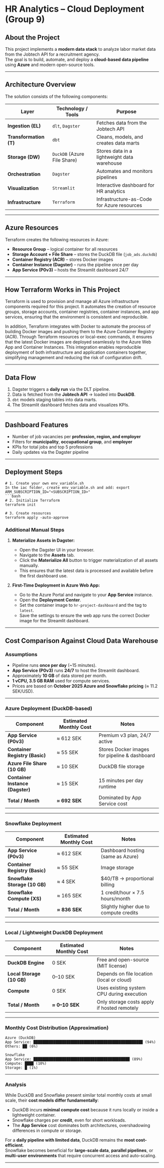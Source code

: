 # HR Analytics – Cloud Deployment (Group 9)

## About the Project
This project implements a **modern data stack** to analyze labor market data from the Jobtech API for a recruitment agency.  
The goal is to build, automate, and deploy a **cloud-based data pipeline** using **Azure** and modern open-source tools.

---

## Architecture Overview
The solution consists of the following components:

| Layer | Technology / Tools | Purpose |
|-------|-------------------|---------|
| **Ingestion (EL)** | `dlt`, `Dagster` | Fetches data from the Jobtech API |
| **Transformation (T)** | `dbt` | Cleans, models, and creates data marts |
| **Storage (DW)** | `DuckDB` (Azure File Share) | Stores data in a lightweight data warehouse |
| **Orchestration** | `Dagster` | Automates and monitors pipelines |
| **Visualization** | `Streamlit` | Interactive dashboard for HR analytics |
| **Infrastructure** | `Terraform` | Infrastructure-as-Code for Azure resources |

---

## Azure Resources
Terraform creates the following resources in Azure:

- **Resource Group** – logical container for all resources  
- **Storage Account + File Share** – stores the DuckDB file (`job_ads.duckdb`)  
- **Container Registry (ACR)** – stores Docker images  
- **Container Instance (Dagster)** – runs the pipeline once per day  
- **App Service (P0v3)** – hosts the Streamlit dashboard 24/7  

---

## How Terraform Works in This Project

Terraform is used to provision and manage all Azure infrastructure components required for this project. It automates the creation of resource groups, storage accounts, container registries, container instances, and app services, ensuring that the environment is consistent and reproducible.

In addition, Terraform integrates with Docker to automate the process of building Docker images and pushing them to the Azure Container Registry (ACR). Through Terraform resources or local-exec commands, it ensures that the latest Docker images are deployed seamlessly to the Azure Web App and Container Instances. This integration enables reproducible deployment of both infrastructure and application containers together, simplifying management and reducing the risk of configuration drift.

---


## Data Flow
1. Dagster triggers a **daily run** via the DLT pipeline.  
2. Data is fetched from the **Jobtech API** → loaded into **DuckDB**.  
3. `dbt` models staging tables into data marts.  
4. The Streamlit dashboard fetches data and visualizes KPIs.  

---

## Dashboard Features
- Number of job vacancies per **profession, region, and employer**  
- Filters for **municipality**, **occupational group**, and **employer**  
- KPIs for total jobs and top 5 professions  
- Daily updates via the Dagster pipeline  

---

## Deployment Steps
```Code
# 1. Create your own env_variable.sh
In the iac folder, create env_variable.sh and add: export ARM_SUBSCRIPTION_ID="<SUBSCRIPTION_ID>"
```bash
# 2. Initialize Terraform
terraform init

# 3. Create resources
terraform apply -auto-approve

```
### Additional Manual Steps

1. **Materialize Assets in Dagster:**

   - Open the Dagster UI in your browser.  
   - Navigate to the **Assets** tab.  
   - Click the **Materialize All** button to trigger materialization of all assets manually.  
   - This ensures that the latest data is processed and available before the first dashboard use.

2. **First-Time Deployment in Azure Web App:**

   - Go to the Azure Portal and navigate to your **App Service** instance.  
   - Open the **Deployment Center**.  
   - Set the container image to `hr-project-dashboard` and the tag to `latest`.  
   - Save the settings to ensure the web app runs the correct Docker image for the Streamlit dashboard.
  

---
## Cost Comparison Against Cloud Data Warehouse

### Assumptions
- Pipeline runs **once per day** (~15 minutes).  
- **App Service (P0v3)** runs **24/7** to host the Streamlit dashboard.  
- Approximately **10 GB** of data stored per month.  
- **1 vCPU, 3.5 GB RAM** used for compute services.  
- Prices are based on **October 2025 Azure and Snowflake pricing** (≈ 11.2 SEK/USD).  

---

### Azure Deployment (DuckDB-based)
| Component | Estimated Monthly Cost | Notes |
|------------|------------------------|-------|
| **App Service (P0v3)** | ≈ 612 SEK | Premium v3 plan, 24/7 active |
| **Container Registry (Basic)** | ≈ 55 SEK | Stores Docker images for pipeline & dashboard |
| **Azure File Share (10 GB)** | ≈ 10 SEK | DuckDB file storage |
| **Container Instance (Dagster)** | ≈ 15 SEK | 15 minutes per day runtime |
| **Total / Month** | **≈ 692 SEK** | Dominated by App Service cost |

---

### Snowflake Deployment
| Component | Estimated Monthly Cost | Notes |
|------------|------------------------|-------|
| **App Service (P0v3)** | ≈ 612 SEK | Dashboard hosting (same as Azure) |
| **Container Registry (Basic)** | ≈ 55 SEK | Image storage |
| **Snowflake Storage (10 GB)** | ≈ 4 SEK | $40/TB → proportional billing |
| **Snowflake Compute (XS)** | ≈ 165 SEK | 1 credit/hour × 7.5 hours/month |
| **Total / Month** | **≈ 836 SEK** | Slightly higher due to compute credits |

---

### Local / Lightweight DuckDB Deployment
| Component | Estimated Monthly Cost | Notes |
|------------|------------------------|-------|
| **DuckDB Engine** | 0 SEK | Free and open-source (MIT license) |
| **Local Storage (10 GB)** | 0–10 SEK | Depends on file location (local or cloud) |
| **Compute** | 0 SEK | Uses existing system CPU during execution |
| **Total / Month** | **≈ 0–10 SEK** | Only storage costs apply if hosted remotely |

---

### Monthly Cost Distribution (Approximation)

```
Azure (DuckDB)
App Service: ██████████████████████████████████████████████████ (94%)
Others: ██ (6%)

Snowflake
App Service: ████████████████████████████████████████████ (89%)
Compute: ████ (10%)
Storage: █ (1%)
```

---

### Analysis
While DuckDB and Snowflake present similar total monthly costs at small scale, their **cost models differ fundamentally**:  
- DuckDB incurs **minimal compute cost** because it runs locally or inside a lightweight container.  
- Snowflake charges per **credit**, even for short workloads.  
- The **App Service** cost dominates both architectures, overshadowing differences in compute or storage.  

For a **daily pipeline with limited data**, DuckDB remains the **most cost-efficient**.  
Snowflake becomes beneficial for **large-scale data**, **parallel pipelines**, or **multi-user environments** that require concurrent access and auto-scaling.

---



